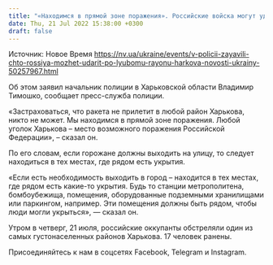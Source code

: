 ```yaml
---
title: "«Находимся в прямой зоне поражения». Российские войска могут ударить по любому району Харькова — полиция"
date: Thu, 21 Jul 2022 15:38:00 +0300
draft: false
---
```

Источник: Новое Время https://nv.ua/ukraine/events/v-policii-zayavili-chto-rossiya-mozhet-udarit-po-lyubomu-rayonu-harkova-novosti-ukrainy-50257967.html


Об этом заявил начальник полиции в Харьковской области Владимир Тимошко, сообщает пресс-служба полиции.

«Застраховаться, что ракета не прилетит в любой район Харькова, никто не может. Мы находимся в прямой зоне поражения. Любой уголок Харькова – место возможного поражения Российской Федерации», – сказал он.

По его словам, если горожане должны выходить на улицу, то следует находиться в тех местах, где рядом есть укрытия.

«Если есть необходимость выходить в город – находится в тех местах, где рядом есть какие-то укрытия. Будь то станции метрополитена, бомбоубежища, помещения, оборудованные подземными хранилищами или паркингом, например. Эти помещения должны быть рядом, чтобы люди могли укрыться», — сказал он.

Утром в четверг, 21 июля, российские оккупанты обстреляли один из самых густонаселенных районов Харькова. 17 человек ранены.

Присоединяйтесь к нам в соцсетях Facebook, Telegram и Instagram.
